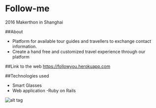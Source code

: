 # Follow-me
2016 Makerthon in Shanghai

##About
- Platform for available tour guides and travellers to exchange contact information.
- Create a hand free and customized travel experience through our platform

##Link to the web
https://followyou.herokuapp.com

##Technologies used

- Smart Glasses
- Web application -Ruby on Rails

![alt tag](https://cloud.githubusercontent.com/assets/17296898/17398064/809174c4-5a6d-11e6-94bb-19103b7d5b27.png)

